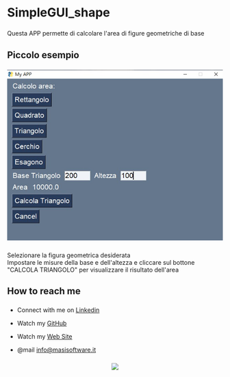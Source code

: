 <h1 align="left">SimpleGUI_shape</h1>

###

<p align="left">Questa APP permette di calcolare l'area di figure geometriche di base</p>

###

<h2 align="left">Piccolo esempio</h2>

###

<div align="center">
  <img src="https://github.com/lamiera70/lamiera70/blob/main/simpleGUI_shape/gui_shape.jpg?raw=true" alt="gui_shape">
</div>

###

<p align="left">Selezionare la figura geometrica desiderata<br>Impostare le misure della base e dell'altezza e cliccare sul bottone "CALCOLA TRIANGOLO" per visualizzare il risultato dell'area</p>

###

<div align="left">
</div>

###

<h2 align="left">How to reach me</h2>

###

* <p align="left">Connect with me on <a href="https://www.linkedin.com/in/lamiera/">Linkedin</a><br></p>

* <p align="left">Watch my <a href="https://github.com/lamiera70/lamiera70">GitHub</a><br></p>

* <p align="left">Watch my <a href="https://www.masisoftware.it/">Web Site</a><br></p>

* <p align="left">@mail <a href="mailto:info@masisoftware.it">info@masisoftware.it</a><br></p>



###

<div align="center">
  <img src="https://profile-counter.glitch.me/lamiera70/count.svg?"  />
</div>

###
          

###

<!--
**lamiera70/lamiera70** is a ✨ _special_ ✨ repository because its `README.md` (this file) appears on your GitHub profile.

Here are some ideas to get you started:

- 🔭 I’m currently working on ...
- 🌱 I’m currently learning ...
- 👯 I’m looking to collaborate on ...
- 🤔 I’m looking for help with ...
- 💬 Ask me about ...
- 📫 How to reach me: ...
- 😄 Pronouns: ...
- ⚡ Fun fact: ...
-->
